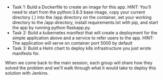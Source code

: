 * Task 1:  Build a Dockerfile to create an image for this app.  HINT:  You'll need to start from the python:3.8.3 base image, copy your current directory (.) into the /app directory on the container, set your working directory to the /app directory, install requirements.txt with pip, and start the app by running python flaskapp.py. 
* Task 2:  Build a kubernetes manifest that will create a deployment for the simple application above and a service to refer users to the app. HINT:  The application will serve on container port 5000 by default
* Task 3:  Build a Helm chart to deploy k8s infrastructure you just wrote manifests for.

When we come back to the main session, each group will share how they solved the problem and we'll walk through what it would take to deploy this solution with Jenkins.
